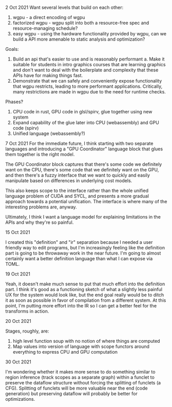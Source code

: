 2 Oct 2021
Want several levels that build on each other:
1. wgpu - a direct encoding of wgpu
2. factorized wgpu - wgpu split into both a resource-free spec and resource-managing schedule?
3. easy wgpu - using the hardware functionality provided by wgpu, can we build a API more amenable to static analysis and optimization?

Goals:
1. Build an api that's easier to use and is reasonably performant
    a. Make it suitable for students in intro graphics courses that are learning graphics and don't want to deal with the boilerplate and complexity that these APIs have for making things fast.
2. Demonstrate that we can safely and conveniently expose functionality that wgpu restricts, leading to more performant applications.  Critically, many restrictions are made in wgpu due to the need for runtime checks.

Phases?
1. CPU code in rust, GPU code in glsl/spirv, glue together using new system
2. Expand capability of the glue later into CPU (webassembly) and GPU code (spirv)
3. Unified language (webassembly?)

7 Oct 2021
For the immediate future, I think starting with two separate languages and introducing a "GPU Coordinator" language block that glues them together is the right model.

The GPU Coordinator block captures that there's some code we definitely want on the CPU, there's some code that we definitely want on the GPU, and then there's a fuzzy interface that we want to quickly and easily manipulate based on differences in underlying cost models.

This also keeps scope to the interface rather than the whole unified language problem of CUDA and SYCL, and presents a more gradual approach towards a potential unification.  The interface is where many of the interesting problems are, anyway.

Ultimately, I think I want a language model for explaining limitations in the APIs and why they're so painful.

15 Oct 2021

I created this "definition" and "ir" separation because I needed a user friendly way to edit programs, but I'm increasingly feeling like the definition part is going to be throwaway work in the near future.  I'm going to almost certainly want a better definition language than what I can expose via TOML.

19 Oct 2021

Yeah, it doesn't make much sense to put that much effort into the definition part.  I think it's good as a functioning sketch of what a slightly less painful UX for the system would look like, but the end goal really would be to ditch it as soon as possible in favor of compilation from a different system.  At this point, I'm putting more effort into the IR so I can get a better feel for the transforms in action.

20 Oct 2021

Stages, roughly, are:
1. high level function soup with no notion of where things are computed
2. Map values into version of language with scope functors around everything to express CPU and GPU computation

30 Oct 2021

I'm wondering whether it makes more sense to do something similar to region inference (track scopes as a separate graph) within a funclet to preserve the dataflow structure without forcing the splitting of funclets (a CFG).  Splitting of funclets will be more valuable near the end (code generation) but preserving dataflow will probably be better for optimizations.
